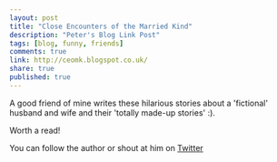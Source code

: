 ```yaml
---
layout: post
title: "Close Encounters of the Married Kind"
description: "Peter's Blog Link Post"
tags: [blog, funny, friends]
comments: true
link: http://ceomk.blogspot.co.uk/  
share: true
published: true
---
```


A good friend of mine writes these hilarious stories about a 'fictional' husband and wife and their 'totally made-up stories' :). 

Worth a read!

You can follow the author or shout at him on [Twitter](https://twitter.com/abijango)